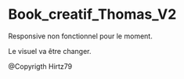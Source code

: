 # Book_creatif_Thomas_V2

Responsive non fonctionnel pour le moment.


Le visuel va être changer.

@Copyrigth Hirtz79
